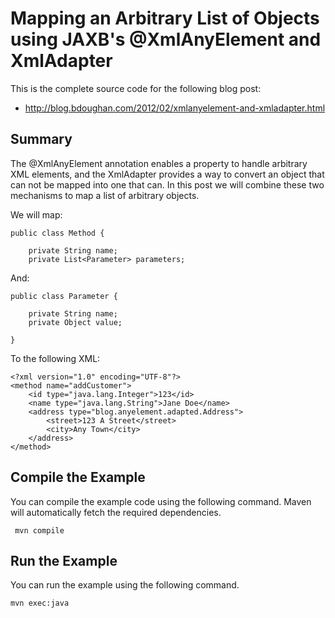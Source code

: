 Mapping an Arbitrary List of Objects using JAXB's @XmlAnyElement and XmlAdapter
===============================================================================

This is the complete source code for the following blog post:

* http://blog.bdoughan.com/2012/02/xmlanyelement-and-xmladapter.html

Summary
-------

The @XmlAnyElement annotation enables a property to handle arbitrary XML elements, and the XmlAdapter provides a way to convert an object that can not be mapped into one that can.  In this post we will combine these two mechanisms  to map a list of arbitrary objects.

We will map:

    public class Method {

        private String name;
        private List<Parameter> parameters;
    

And:

    public class Parameter {

        private String name;
        private Object value;

    }
    
To the following XML:

    <?xml version="1.0" encoding="UTF-8"?>
    <method name="addCustomer">
        <id type="java.lang.Integer">123</id>
        <name type="java.lang.String">Jane Doe</name>
        <address type="blog.anyelement.adapted.Address">
            <street>123 A Street</street>
            <city>Any Town</city>
        </address>
    </method>

Compile the Example
-------------------

You can compile the example code using the following command.  Maven will automatically fetch the required dependencies.

     mvn compile

Run the Example
---------------

You can run the example using the following command.

    mvn exec:java